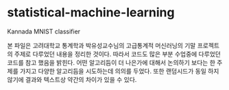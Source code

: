 # statistical-machine-learning
Kannada MNIST classifier

본 파일은 고려대학교 통계학과 박유성교수님의 고급통계적 머신러닝의 기말 프로젝트의 주제로 다루었던 내용을 정리한 것이다. 
따라서 코드도 많은 부분 수업중에 다루었던 코드를 참고 했음을 밝힌다. 
어떤 알고리듬이 더 나은가에 대해서 논의하기 보다는 한 주제를 가지고 다양한 알고리듬을 시도하는데 의의를 두었다. 
또한 랜덤시드가 동일 하지 않기에 결과와 텍스트상 약간의 차이가 있을 수 있다.
